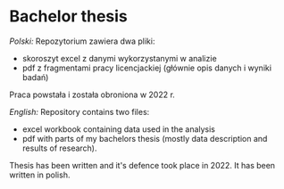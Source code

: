 # Bachelor thesis

*Polski:*
Repozytorium zawiera dwa pliki:
- skoroszyt excel z danymi wykorzystanymi w analizie
- pdf z fragmentami pracy licencjackiej (głównie opis danych i wyniki badań)

Praca powstała i została obroniona w 2022 r.

*English:*
Repository contains two files:
- excel workbook containing data used in the analysis
- pdf with parts of my bachelors thesis (mostly data description and results of research).

Thesis has been written and it's defence took place in 2022. It has been written in polish.
